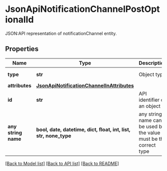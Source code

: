 # JsonApiNotificationChannelPostOptionalId

JSON:API representation of notificationChannel entity.

## Properties
Name | Type | Description | Notes
------------ | ------------- | ------------- | -------------
**type** | **str** | Object type | defaults to "notificationChannel"
**attributes** | [**JsonApiNotificationChannelInAttributes**](JsonApiNotificationChannelInAttributes.md) |  | [optional] 
**id** | **str** | API identifier of an object | [optional] 
**any string name** | **bool, date, datetime, dict, float, int, list, str, none_type** | any string name can be used but the value must be the correct type | [optional]

[[Back to Model list]](../README.md#documentation-for-models) [[Back to API list]](../README.md#documentation-for-api-endpoints) [[Back to README]](../README.md)



